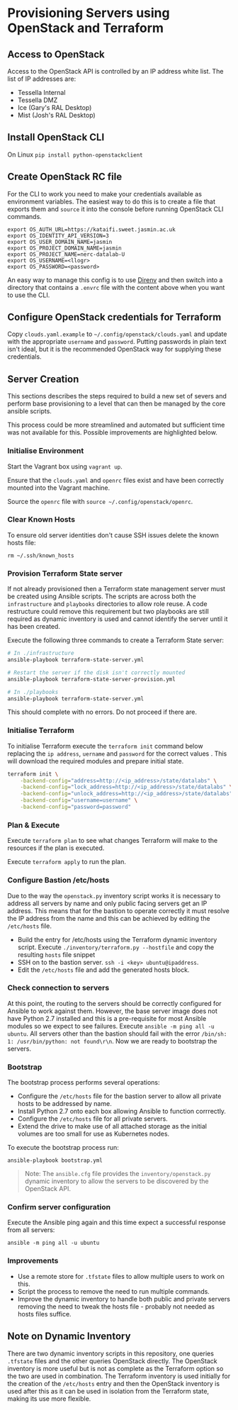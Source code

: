 # Provisioning Servers using OpenStack and Terraform

## Access to OpenStack

Access to the OpenStack API is controlled by an IP address white list. The list of IP
addresses are:

* Tessella Internal
* Tessella DMZ
* Ice (Gary's RAL Desktop)
* Mist (Josh's RAL Desktop)

## Install OpenStack CLI

On Linux `pip install python-openstackclient`

## Create OpenStack RC file

For the CLI to work you need to make your credentials available as environment variables.
The easiest way to do this is to create a file that exports them and `source` it into the
console before running OpenStack CLI commands.

```
export OS_AUTH_URL=https://kataifi.sweet.jasmin.ac.uk
export OS_IDENTITY_API_VERSION=3
export OS_USER_DOMAIN_NAME=jasmin
export OS_PROJECT_DOMAIN_NAME=jasmin
export OS_PROJECT_NAME=nerc-datalab-U
export OS_USERNAME=<llogr>
export OS_PASSWORD=<password>
```

An easy way to manage this config is to use [Direnv](https://direnv.net/) and then switch
into a directory that contains a `.envrc` file with the content above when you want to
use the CLI.

## Configure OpenStack credentials for Terraform

Copy `clouds.yaml.example` to `~/.config/openstack/clouds.yaml` and update with the
appropriate `username` and `password`. Putting passwords in plain text isn't ideal, but
it is the recommended OpenStack way for supplying these credentials.

## Server Creation

This sections describes the steps required to build a new set of severs and perform
base provisioning to a level that can then be managed by the core ansible scripts.

This process could be more streamlined and automated but sufficient time was not
available for this. Possible improvements are highlighted below.

### Initialise Environment

Start the Vagrant box using `vagrant up`.

Ensure that the `clouds.yaml` and `openrc` files exist and have been correctly mounted
into the Vagrant machine.

Source the `openrc` file with `source ~/.config/openstack/openrc`.

### Clear Known Hosts

To ensure old server identities don't cause SSH issues delete the known hosts file:

```
rm ~/.ssh/known_hosts
```

### Provision Terraform State server

If not already provisioned then a Terraform state management server must be created using Ansible scripts. The scripts
are across both the `infrastructure` and `playbooks` directories to allow role reuse. A code restructure could remove
this requirement but two playbooks are still required as dynamic inventory is used and cannot identify the server until
it has been created.

Execute the following three commands to create a Terraform State server:

```bash
# In ./infrastructure
ansible-playbook terraform-state-server.yml

# Restart the server if the disk isn't correctly mounted
ansible-playbook terraform-state-server-provision.yml

# In ./playbooks
ansible-playbook terraform-state-server.yml
```

This should complete with no errors. Do not proceed if there are.

### Initialise Terraform

To initialise Terraform execute the `terraform init` command below replacing the `ip address`, `uername` and `password`
for the correct values . This will download the required modules and prepare initial state.

```bash
terraform init \
    -backend-config="address=http://<ip_address>/state/datalabs" \
    -backend-config="lock_address=http://<ip_address>/state/datalabs" \
    -backend-config="unlock_address=http://<ip_address>/state/datalabs" \
    -backend-config="username=username" \
    -backend-config="password=password"
```

### Plan & Execute

Execute `terraform plan` to see what changes Terraform will make to the resources if the
plan is executed.

Execute `terraform apply` to run the plan.

### Configure Bastion /etc/hosts

Due to the way the `openstack.py` inventory script works it is necessary to address all
servers by name and only public facing servers get an IP address. This means that for the
bastion to operate correctly it must resolve the IP address from the name and this can be
achieved by editing the `/etc/hosts` file.

* Build the entry for /etc/hosts using the Terraform dynamic inventory script. Execute
`./inventory/terraform.py --hostfile` and copy the resulting `hosts` file snippet
* SSH on to the bastion server. `ssh -i <key> ubuntu@ipaddress`.
* Edit the `/etc/hosts` file and add the generated hosts block.

### Check connection to servers

At this point, the routing to the servers should be correctly configured for Ansible to
work against them. However, the base server image does not have Python 2.7 installed and
this is a pre-requisite for most Ansible modules so we expect to see failures. Execute
`ansible -m ping all -u ubuntu`. All servers other than the bastion should fail with the
error `/bin/sh: 1: /usr/bin/python: not found\r\n`. Now we are ready to bootstrap the
servers.

### Bootstrap

The bootstrap process performs several operations:

* Configure the `/etc/hosts` file for the bastion server to allow all private hosts to be
addressed by name.
* Install Python 2.7 onto each box allowing Ansible to function corrrectly.
* Configure the `/etc/hosts` file for all private servers.
* Extend the drive to make use of all attached storage as the initial volumes are too
small for use as Kubernetes nodes.

To execute the bootstrap process run:

```
ansible-playbook bootstrap.yml
```

> Note: The `ansible.cfg` file provides the `inventory/openstack.py` dynamic inventory to
allow the servers to be discovered by the OpenStack API.

### Confirm server configuration

Execute the Ansible ping again and this time expect a successful response from all
servers:

```ansible -m ping all -u ubuntu```

### Improvements

* Use a remote store for `.tfstate` files to allow multiple users to work on this.
* Script the process to remove the need to run multiple commands.
* Improve the dynamic inventory to handle both public and private servers removing the
need to tweak the hosts file - probably not needed as hosts files suffice.

## Note on Dynamic Inventory

There are two dynamic inventory scripts in this repository, one queries `.tfstate` files
and the other queries OpenStack directly. The OpenStack inventory is more useful but is
not as complete as the Terraform option so the two are used in combination. The Terraform
inventory is used initially for the creation of the `/etc/hosts` entry and then the
OpenStack inventory is used after this as it can be used in isolation from the Terraform
state, making its use more flexible.


